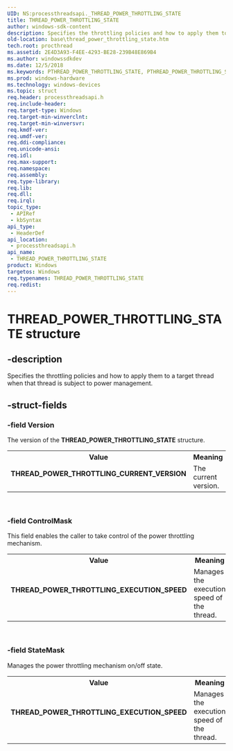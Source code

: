 ```yaml
---
UID: NS:processthreadsapi._THREAD_POWER_THROTTLING_STATE
title: THREAD_POWER_THROTTLING_STATE
author: windows-sdk-content
description: Specifies the throttling policies and how to apply them to a target thread when that thread is subject to power management.
old-location: base\thread_power_throttling_state.htm
tech.root: procthread
ms.assetid: 2E4D3A93-F4EE-4293-BE28-239B48E869B4
ms.author: windowssdkdev
ms.date: 12/5/2018
ms.keywords: PTHREAD_POWER_THROTTLING_STATE, PTHREAD_POWER_THROTTLING_STATE structure pointer, THREAD_POWER_THROTTLING_CURRENT_VERSION, THREAD_POWER_THROTTLING_EXECUTION_SPEED, THREAD_POWER_THROTTLING_STATE, THREAD_POWER_THROTTLING_STATE structure, base.thread_power_throttling_state, processthreadsapi/PTHREAD_POWER_THROTTLING_STATE, processthreadsapi/THREAD_POWER_THROTTLING_STATE
ms.prod: windows-hardware
ms.technology: windows-devices
ms.topic: struct
req.header: processthreadsapi.h
req.include-header: 
req.target-type: Windows
req.target-min-winverclnt: 
req.target-min-winversvr: 
req.kmdf-ver: 
req.umdf-ver: 
req.ddi-compliance: 
req.unicode-ansi: 
req.idl: 
req.max-support: 
req.namespace: 
req.assembly: 
req.type-library: 
req.lib: 
req.dll: 
req.irql: 
topic_type:
 - APIRef
 - kbSyntax
api_type:
 - HeaderDef
api_location:
 - processthreadsapi.h
api_name:
 - THREAD_POWER_THROTTLING_STATE
product: Windows
targetos: Windows
req.typenames: THREAD_POWER_THROTTLING_STATE
req.redist: 
---
```


# THREAD_POWER_THROTTLING_STATE structure


## -description


Specifies the throttling policies and how to apply them to a target thread when that thread is subject to power management.


## -struct-fields




### -field Version

The version of the <b>THREAD_POWER_THROTTLING_STATE</b> structure.

<table>
<tr>
<th>Value</th>
<th>Meaning</th>
</tr>
<tr>
<td width="40%"><a id="THREAD_POWER_THROTTLING_CURRENT_VERSION"></a><a id="thread_power_throttling_current_version"></a><dl>
<dt><b>THREAD_POWER_THROTTLING_CURRENT_VERSION</b></dt>
<dt></dt>
</dl>
</td>
<td width="60%">
The current version.

</td>
</tr>
</table>
 


### -field ControlMask

This field enables the caller to take control of the power throttling mechanism.

<table>
<tr>
<th>Value</th>
<th>Meaning</th>
</tr>
<tr>
<td width="40%"><a id="THREAD_POWER_THROTTLING_EXECUTION_SPEED"></a><a id="thread_power_throttling_execution_speed"></a><dl>
<dt><b>THREAD_POWER_THROTTLING_EXECUTION_SPEED</b></dt>
<dt></dt>
</dl>
</td>
<td width="60%">
Manages the execution speed of the thread.

</td>
</tr>
</table>
 


### -field StateMask

Manages the power throttling mechanism on/off state.

<table>
<tr>
<th>Value</th>
<th>Meaning</th>
</tr>
<tr>
<td width="40%"><a id="THREAD_POWER_THROTTLING_EXECUTION_SPEED"></a><a id="thread_power_throttling_execution_speed"></a><dl>
<dt><b>THREAD_POWER_THROTTLING_EXECUTION_SPEED</b></dt>
<dt></dt>
</dl>
</td>
<td width="60%">
Manages the execution speed of the thread.

</td>
</tr>
</table>
 

